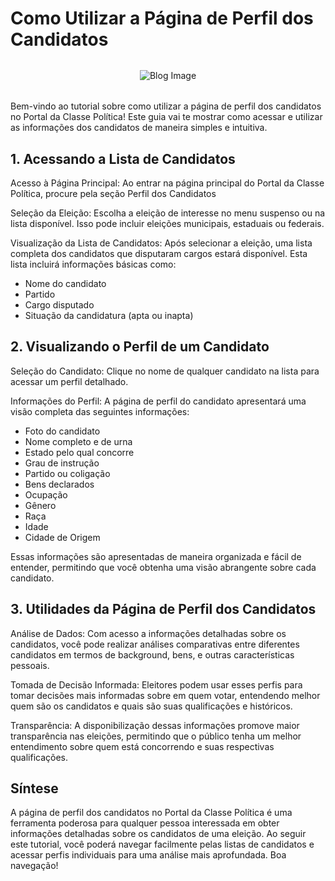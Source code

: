 # Como Utilizar a Página de Perfil dos Candidatos

<div style="max-height: 400px; max-width: 100%; overflow: hidden; display: flex; justify-content: center; align-items: center; border-radius: 10px; margin-bottom: 32px; margin-top: 32px">
  <img src="/img/blog/people.png" alt="Blog Image" style="max-height: 100%; max-width: 100%; object-fit: contain;">
</div>

Bem-vindo ao tutorial sobre como utilizar a página de perfil dos candidatos no Portal da Classe Política! Este guia vai te mostrar como acessar e utilizar as informações dos candidatos de maneira simples e intuitiva.

## 1. Acessando a Lista de Candidatos

Acesso à Página Principal: Ao entrar na página principal do Portal da Classe Política, procure pela seção Perfil dos Candidatos

Seleção da Eleição: Escolha a eleição de interesse no menu suspenso ou na lista disponível. Isso pode incluir eleições municipais, estaduais ou federais.

Visualização da Lista de Candidatos: Após selecionar a eleição, uma lista completa dos candidatos que disputaram cargos estará disponível. Esta lista incluirá informações básicas como:

- Nome do candidato
- Partido
- Cargo disputado
- Situação da candidatura (apta ou inapta)

## 2. Visualizando o Perfil de um Candidato

Seleção do Candidato: Clique no nome de qualquer candidato na lista para acessar um perfil detalhado.

Informações do Perfil: A página de perfil do candidato apresentará uma visão completa das seguintes informações:

- Foto do candidato
- Nome completo e de urna
- Estado pelo qual concorre
- Grau de instrução
- Partido ou coligação
- Bens declarados
- Ocupação
- Gênero
- Raça
- Idade
- Cidade de Origem

Essas informações são apresentadas de maneira organizada e fácil de entender, permitindo que você obtenha uma visão abrangente sobre cada candidato.

## 3. Utilidades da Página de Perfil dos Candidatos

Análise de Dados: Com acesso a informações detalhadas sobre os candidatos, você pode realizar análises comparativas entre diferentes candidatos em termos de background, bens, e outras características pessoais.

Tomada de Decisão Informada: Eleitores podem usar esses perfis para tomar decisões mais informadas sobre em quem votar, entendendo melhor quem são os candidatos e quais são suas qualificações e históricos.

Transparência: A disponibilização dessas informações promove maior transparência nas eleições, permitindo que o público tenha um melhor entendimento sobre quem está concorrendo e suas respectivas qualificações.

## Síntese

A página de perfil dos candidatos no Portal da Classe Política é uma ferramenta poderosa para qualquer pessoa interessada em obter informações detalhadas sobre os candidatos de uma eleição. Ao seguir este tutorial, você poderá navegar facilmente pelas listas de candidatos e acessar perfis individuais para uma análise mais aprofundada. Boa navegação!